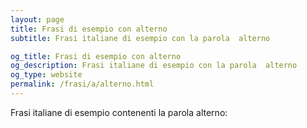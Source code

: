 ```yaml
---
layout: page
title: Frasi di esempio con alterno 
subtitle: Frasi italiane di esempio con la parola  alterno

og_title: Frasi di esempio con alterno 
og_description: Frasi italiane di esempio con la parola  alterno
og_type: website
permalink: /frasi/a/alterno.html
---
```


Frasi italiane di esempio contenenti la parola alterno:


